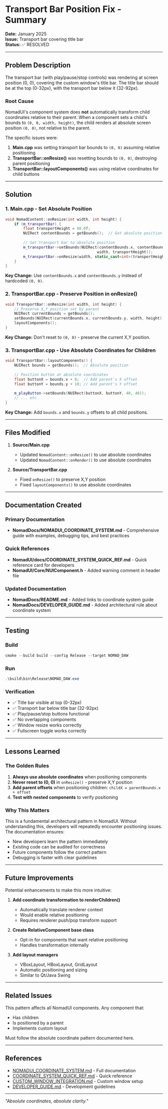# Transport Bar Position Fix - Summary

**Date:** January 2025  
**Issue:** Transport bar covering title bar  
**Status:** ✅ RESOLVED

---

## Problem Description

The transport bar (with play/pause/stop controls) was rendering at screen position (0, 0), covering the custom window's title bar. The title bar should be at the top (0-32px), with the transport bar below it (32-92px).

### Root Cause

NomadUI's component system does **not** automatically transform child coordinates relative to their parent. When a component sets a child's bounds to `(0, 0, width, height)`, the child renders at absolute screen position `(0, 0)`, not relative to the parent.

The specific issues were:

1. **Main.cpp** was setting transport bar bounds to `(0, 0)` assuming relative positioning
2. **TransportBar::onResize()** was resetting bounds to `(0, 0)`, destroying parent positioning
3. **TransportBar::layoutComponents()** was using relative coordinates for child buttons

---

## Solution

### 1. Main.cpp - Set Absolute Position

```cpp
void NomadContent::onResize(int width, int height) {
    if (m_transportBar) {
        float transportHeight = 60.0f;
        NUIRect contentBounds = getBounds();  // Get absolute position (0, 32)
        
        // Set transport bar to absolute position
        m_transportBar->setBounds(NUIRect(contentBounds.x, contentBounds.y, 
                                         width, transportHeight));
        m_transportBar->onResize(width, static_cast<int>(transportHeight));
    }
}
```

**Key Change:** Use `contentBounds.x` and `contentBounds.y` instead of hardcoded `(0, 0)`.

### 2. TransportBar.cpp - Preserve Position in onResize()

```cpp
void TransportBar::onResize(int width, int height) {
    // Preserve X,Y position set by parent
    NUIRect currentBounds = getBounds();
    setBounds(NUIRect(currentBounds.x, currentBounds.y, width, height));
    layoutComponents();
}
```

**Key Change:** Don't reset to `(0, 0)` - preserve the current X,Y position.

### 3. TransportBar.cpp - Use Absolute Coordinates for Children

```cpp
void TransportBar::layoutComponents() {
    NUIRect bounds = getBounds();  // Absolute position
    
    // Position button at absolute coordinates
    float buttonX = bounds.x + 8;  // Add parent's X offset
    float buttonY = bounds.y + 10; // Add parent's Y offset
    
    m_playButton->setBounds(NUIRect(buttonX, buttonY, 40, 40));
    // ... etc
}
```

**Key Change:** Add `bounds.x` and `bounds.y` offsets to all child positions.

---

## Files Modified

1. **Source/Main.cpp**
   - Updated `NomadContent::onResize()` to use absolute coordinates
   - Updated `NomadContent::onRender()` to use absolute coordinates

2. **Source/TransportBar.cpp**
   - Fixed `onResize()` to preserve X,Y position
   - Fixed `layoutComponents()` to use absolute coordinates

---

## Documentation Created

### Primary Documentation
- **NomadDocs/NOMADUI_COORDINATE_SYSTEM.md** - Comprehensive guide with examples, debugging tips, and best practices

### Quick References
- **NomadUI/docs/COORDINATE_SYSTEM_QUICK_REF.md** - Quick reference card for developers
- **NomadUI/Core/NUIComponent.h** - Added warning comment in header file

### Updated Documentation
- **NomadDocs/README.md** - Added links to coordinate system guide
- **NomadDocs/DEVELOPER_GUIDE.md** - Added architectural rule about coordinate system

---

## Testing

### Build
```powershell
cmake --build build --config Release --target NOMAD_DAW
```

### Run
```powershell
.\build\bin\Release\NOMAD_DAW.exe
```

### Verification
- ✅ Title bar visible at top (0-32px)
- ✅ Transport bar below title bar (32-92px)
- ✅ Play/pause/stop buttons functional
- ✅ No overlapping components
- ✅ Window resize works correctly
- ✅ Fullscreen toggle works correctly

---

## Lessons Learned

### The Golden Rules

1. **Always use absolute coordinates** when positioning components
2. **Never reset to (0, 0)** in `onResize()` - preserve X,Y position
3. **Add parent offsets** when positioning children: `childX = parentBounds.x + offset`
4. **Test with nested components** to verify positioning

### Why This Matters

This is a fundamental architectural pattern in NomadUI. Without understanding this, developers will repeatedly encounter positioning issues. The documentation ensures:

- New developers learn the pattern immediately
- Existing code can be audited for correctness
- Future components follow the correct pattern
- Debugging is faster with clear guidelines

---

## Future Improvements

Potential enhancements to make this more intuitive:

1. **Add coordinate transformation to renderChildren()**
   - Automatically translate renderer context
   - Would enable relative positioning
   - Requires renderer push/pop transform support

2. **Create RelativeComponent base class**
   - Opt-in for components that want relative positioning
   - Handles transformation internally

3. **Add layout managers**
   - VBoxLayout, HBoxLayout, GridLayout
   - Automatic positioning and sizing
   - Similar to Qt/Java Swing

---

## Related Issues

This pattern affects all NomadUI components. Any component that:
- Has children
- Is positioned by a parent
- Implements custom layout

Must follow the absolute coordinate pattern documented here.

---

## References

- [NOMADUI_COORDINATE_SYSTEM.md](NOMADUI_COORDINATE_SYSTEM.md) - Full documentation
- [COORDINATE_SYSTEM_QUICK_REF.md](../NomadUI/docs/COORDINATE_SYSTEM_QUICK_REF.md) - Quick reference
- [CUSTOM_WINDOW_INTEGRATION.md](CUSTOM_WINDOW_INTEGRATION.md) - Custom window setup
- [DEVELOPER_GUIDE.md](DEVELOPER_GUIDE.md) - Development guidelines

---

*"Absolute coordinates, absolute clarity."*
